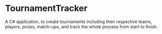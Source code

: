# TournamentTracker

A C# application, to create tournaments including their respective teams, players, prizes, match-ups, and track the whole process from start to finish.